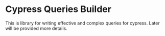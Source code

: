 # Cypress Queries Builder

This is library for writing effective and complex queries for cypress. Later will be provided more details.

